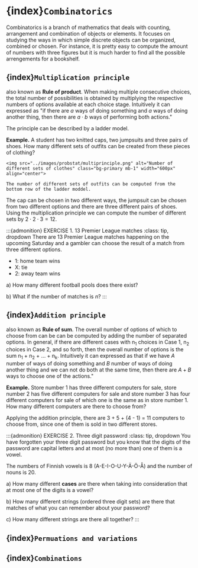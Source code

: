 # {index}`Combinatorics`
Combinatorics is a branch of mathematics that deals with counting, arrangement and combination of objects or elements. It focuses on studying the ways in which simple discrete objects can be organized, combined or chosen. For instance, it is pretty easy to compute the amount of numbers with three figures but it is much harder to find all the possible arrengements for a bookshelf.

## {index}`Multiplication principle`
also known as **Rule of product**. When making multiple consecutive choices, the total number of possibilities is obtained by multiplying the respective numbers of options available at each choice stage. Intuitively it can expressed as "if there are $a$ ways of doing something and $a$ ways of doing another thing, then there are $a \cdot b$ ways of performing both actions."

The principle can be described by a ladder model.

**Example.** A student has two knitted caps, two jumpsuits and three pairs of shoes. How many different sets of outfits can be created from these pieces of clothing?

```{figure-md} multiprinciple
<img src="../images/probstat/multiprinciple.png" alt="Number of different sets of clothes" class="bg-primary mb-1" width="600px" align="center">

The number of different sets of outfits can be computed from the bottom row of the ladder moddel.
```

The cap can be chosen in two different ways, the jumpsuit can be chosen from two different options and there are three different pairs of shoes. Using the multiplication principle we can compute the number of different sets by $2 \cdot 2 \cdot 3 = 12$.

:::{admonition} EXERCISE 1. 13 Premier League matches
:class: tip, dropdown
There are 13 Premier League matches happening on the upcoming Saturday and a gambler can choose the result of a match from three different options.
- 1: home team wins
- X: tie
- 2: away team wins

a) How many different football pools does there exist?

b) What if the number of matches is $n$?
:::


## {index}`Addition principle`
also known as **Rule of sum**. The overall number of options of which to choose from can be can be computed by adding the number of separated options. In general, if there are different cases with n<sub>1</sub> choices in Case 1, n<sub>2</sub> choices in Case 2, and so forth, then the overall number of options is the sum n<sub>1</sub> + n<sub>2</sub> + ... + n<sub>k</sub>. Intuitively it can expressed as that if we have $A$ number of ways of doing something and $B$ number of ways of doing another thing and we can not do both at the same time, then there are $A+B$ ways to choose one of the actions."

**Example.** Store number 1 has three different computers for sale, store number 2 has five different computers for sale and store number 3 has four different computers for sale of which one is the same as in store number 1. How many different computers are there to choose from?

Applying the addition principle, there are 3 + 5 + (4 - 1) = 11 computers to choose from, since one of them is sold in two different stores.

:::{admonition} EXERCISE 2. Three digit password
:class: tip, dropdown
You have forgotten your three digit password but you know that the digits of the password are capital letters and at most (no more than) one of them is a vowel.

The numbers of Finnish vowels is 8 (A-E-I-O-U-Y-Ä-Ö-Å) and the number of nouns is 20.

a) How many different **cases** are there when taking into consideration that at most one of the digits is a vowel?

b) How many different strings (ordered three digit sets) are there that matches of what you can remember about your password?

c) How many different strings are there all together?
:::

## {index}`Permuations and variations`

## {index}`Combinations`
